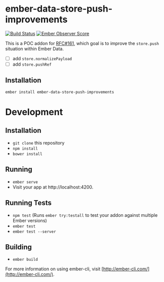 # ember-data-store-push-improvements

[![Build Status](https://travis-ci.org/pangratz/ember-data-store-push-improvements.svg?branch=master)](https://travis-ci.org/pangratz/ember-data-store-push-improvements)
[![Ember Observer Score](https://emberobserver.com/badges/ember-data-store-push-improvements.svg)](https://emberobserver.com/addons/ember-data-store-push-improvements)

This is a POC addon for [RFC#161](https://github.com/emberjs/rfcs/pull/161),
which goal is to improve the `store.push` situation within Ember Data.

- [ ] add `store.normalizePayload`
- [ ] add `store.pushRef`

## Installation

`ember install ember-data-store-push-improvements`

# Development

## Installation

* `git clone` this repository
* `npm install`
* `bower install`

## Running

* `ember serve`
* Visit your app at http://localhost:4200.

## Running Tests

* `npm test` (Runs `ember try:testall` to test your addon against multiple Ember versions)
* `ember test`
* `ember test --server`

## Building

* `ember build`

For more information on using ember-cli, visit [http://ember-cli.com/](http://ember-cli.com/).
